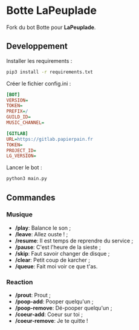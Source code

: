 # Botte LaPeuplade

Fork du bot Botte pour **LaPeuplade**.

## Developpement

Installer les requirements :

```bash
pip3 install -r requirements.txt
```

Créer le fichier config.ini :

```ini
[BOT]
VERSION=
TOKEN=
PREFIX=/
GUILD_ID=
MUSIC_CHANNEL=

[GITLAB]
URL=https://gitlab.papierpain.fr
TOKEN=
PROJECT_ID=
LG_VERSION=
```

Lancer le bot :

```bash
python3 main.py
```

## Commandes

### Musique

* **/play**: Balance le son ;
* **/leave**: Allez ouste ! ;
* **/resume**: Il est temps de reprendre du service ;
* **/pause**: C'est l'heure de la sieste ;
* **/skip**: Faut savoir changer de disque ;
* **/clear**: Petit coup de karcher ;
* **/queue**: Fait moi voir ce que t'as.

### Reaction

* **/prout**: Prout ;
* **/poop-add**: Pooper quelqu'un ;
* **/poop-remove**: Dé-pooper quelqu'un ;
* **/coeur-add**: Coeur sur toi ;
* **/coeur-remove**: Je te quitte !
